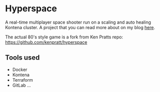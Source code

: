 # Hyperspace

A real-time multiplayer space shooter run on a scaling and auto healing Kontena cluster. A project that you can read more about on my blog [here](https://blog.mecloud.online).

The actual 80's style game is a fork from Ken Pratts repo: https://github.com/kenpratt/hyperspace

## Tools used

 * Docker
 * Kontena
 * Terraform
 * GitLab
 ...
 